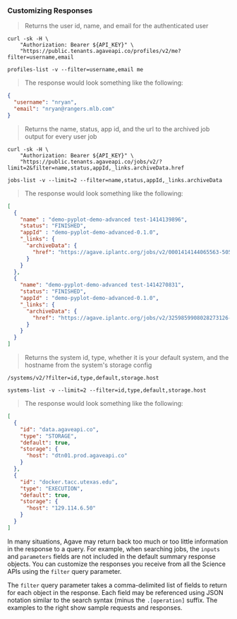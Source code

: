 ### Customizing Responses

> Returns the user id, name, and email for the authenticated user  

```shell
curl -sk -H \
    "Authorization: Bearer ${API_KEY}" \
    "https://public.tenants.agaveapi.co/profiles/v2/me?filter=username,email
```  

```plaintext
profiles-list -v --filter=username,email me
```  

> The response would look something like the following:  

```json 
{
  "username": "nryan",
  "email": "nryan@rangers.mlb.com"
}
```

> Returns the name, status, app id, and the url to the archived job output for every user job   

```shell
curl -sk -H \
    "Authorization: Bearer ${API_KEY}" \
    "https://public.tenants.agaveapi.co/jobs/v2/?limit=2&filter=name,status,appId,_links.archiveData.href
```  

```plaintext
jobs-list -v --limit=2 --filter=name,status,appId,_links.archiveData
``` 

> The response would look something like the following:  

```json 
[
  {
    "name" : "demo-pyplot-demo-advanced test-1414139896",
    "status": "FINISHED",
    "appId" : "demo-pyplot-demo-advanced-0.1.0",
    "_links": {
      "archiveData": {
        "href": "https://agave.iplantc.org/jobs/v2/0001414144065563-5056a550b8-0001-007/outputs/listings"
      }
    }
  },
  {
    "name": "demo-pyplot-demo-advanced test-1414270831",
    "status": "FINISHED",
    "appId" : "demo-pyplot-demo-advanced-0.1.0",
    "_links": {
      "archiveData": {
        "href": "https://agave.iplantc.org/jobs/v2/3259859908028273126-242ac115-0001-007/outputs/listings"
      }
    }
  }
]
```

> Returns the system id, type, whether it is your default system, and the hostname from the system's storage config  
 
```shell 
/systems/v2/?filter=id,type,default,storage.host  
```

```plaintext
systems-list -v --limit=2 --filter=id,type,default,storage.host  
``` 

> The response would look something like the following:  

```json 
[
  {
    "id": "data.agaveapi.co",
    "type": "STORAGE",
    "default": true,
    "storage": {
      "host": "dtn01.prod.agaveapi.co"
    }
  },
  {
    "id": "docker.tacc.utexas.edu",
    "type": "EXECUTION",
    "default": true,
    "storage": {
      "host": "129.114.6.50"
    }
  }
]
```

In many situations, Agave may return back too much or too little information in the response to a query. For example, when searching jobs, the `inputs` and `parameters` fields are not included in the default summary response objects. You can customize the responses you receive from all the Science APIs using the `filter` query parameter.   

The `filter` query parameter takes a comma-delimited list of fields to return for each object in the response. Each field may be referenced using JSON notation similar to the search syntax (minus the `.[operation]` suffix. The examples to the right show sample requests and responses.  

   
   